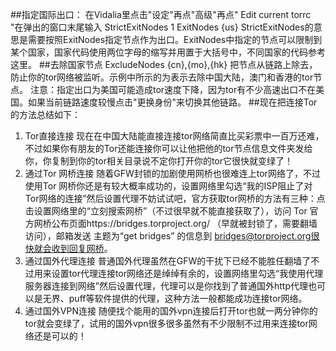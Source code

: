 ##指定国际出口：
在Vidalia里点击"设定"再点"高级"再点" Edit current torrc "在弹出的窗口末尾输入
StrictExitNodes 1
ExitNodes {us}
StrictExitNodes的意思是需要按照ExitNodes指定节点作为出口。ExitNodes中指定的节点可以限制到某个国家，国家代码使用两位字母的缩写并用置于大括号中，不同国家的代码参考这里。
##去除国家节点
ExcludeNodes {cn},{mo},{hk}
把节点从链路上除去，防止你的tor网络被监听。示例中所示的为表示去除中国大陆，澳门和香港的tor节点。
注意：指定出口为美国可能造成tor速度下降，因为tor有不少高速出口不在美国。如果当前链路速度较慢点击"更换身份"来切换其他链路。
##现在把连接Tor的方法总结如下：
1. Tor直接连接
现在在中国大陆能直接连接tor网络简直比买彩票中一百万还难，不过如果你有朋友的Tor还能连接你可以让他把他的tor节点信息文件夹发给你，你复制到你的tor相关目录说不定你打开你的tor它很快就变绿了！
2. 通过Tor 网桥连接
随着GFW封锁的加剧使用网桥也很难连上tor网络了，不过使用Tor 网桥你还是有较大概率成功的，设置网络里勾选“我的ISP阻止了对Tor网络的连接”然后设置代理不妨试试吧，官方获取tor网桥的方法有三种：点击设置网络里的“立刻搜索网桥”（不过很早就不能直接获取了），访问 Tor 官方网桥公布页面https://bridges.torproject.org/ （早就被封锁了，需要翻墙访问），邮箱发送 主题为“get bridges” 的信息到 bridges@torproject.org很快就会收到回复网桥。
3. 通过国外代理连接
普通国外代理虽然在GFW的干扰下已经不能胜任翻墙了不过用来设置tor代理连接tor网络还是绰绰有余的，设置网络里勾选“我使用代理服务器连接到网络”然后设置代理，代理可以是你找到了普通国外http代理也可以是无界、puff等软件提供的代理，这种方法一般都能成功连接tor网络。
4. 通过国外VPN连接
随便找个能用的国外vpn连接后打开tor也就一两分钟你的tor就会变绿了，试用的国外vpn很多很多虽然有不少限制不过用来连接tor网络还是可以的！
